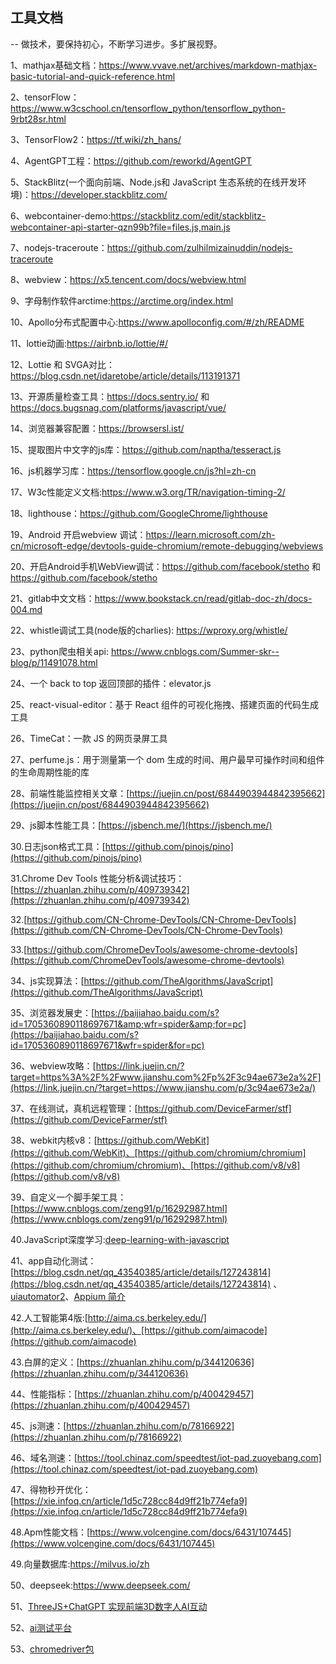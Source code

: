 ## 工具文档

-- 做技术，要保持初心，不断学习进步。多扩展视野。

1、mathjax基础文档：https://www.vvave.net/archives/markdown-mathjax-basic-tutorial-and-quick-reference.html

2、tensorFlow：https://www.w3cschool.cn/tensorflow_python/tensorflow_python-9rbt28sr.html

3、TensorFlow2：https://tf.wiki/zh_hans/

4、AgentGPT工程：https://github.com/reworkd/AgentGPT

5、StackBlitz(一个面向前端、Node.js和 JavaScript 生态系统的在线开发环境)：https://developer.stackblitz.com/

6、webcontainer-demo:https://stackblitz.com/edit/stackblitz-webcontainer-api-starter-qzn99b?file=files.js,main.js

7、nodejs-traceroute：https://github.com/zulhilmizainuddin/nodejs-traceroute

8、webview：https://x5.tencent.com/docs/webview.html

9、字母制作软件arctime:https://arctime.org/index.html

10、Apollo分布式配置中心:https://www.apolloconfig.com/#/zh/README

11、lottie动画:https://airbnb.io/lottie/#/

12、Lottie 和 SVGA对比：https://blog.csdn.net/idaretobe/article/details/113191371

13、开源质量检查工具：https://docs.sentry.io/ 和 https://docs.bugsnag.com/platforms/javascript/vue/

14、浏览器兼容配置：https://browsersl.ist/

15、提取图片中文字的js库：https://github.com/naptha/tesseract.js

16、js机器学习库：https://tensorflow.google.cn/js?hl=zh-cn

17、W3c性能定义文档:https://www.w3.org/TR/navigation-timing-2/

18、lighthouse：https://github.com/GoogleChrome/lighthouse

19、Android 开启webview 调试：https://learn.microsoft.com/zh-cn/microsoft-edge/devtools-guide-chromium/remote-debugging/webviews

20、开启Android手机WebView调试：https://github.com/facebook/stetho 和 https://github.com/facebook/stetho

21、gitlab中文文档：https://www.bookstack.cn/read/gitlab-doc-zh/docs-004.md

22、whistle调试工具(node版的charlies): https://wproxy.org/whistle/

23、python爬虫相关api: https://www.cnblogs.com/Summer-skr--blog/p/11491078.html

24、一个 back to top 返回顶部的插件：elevator.js

25、react-visual-editor：基于 React 组件的可视化拖拽、搭建页面的代码生成工具

26、TimeCat：一款 JS 的网页录屏工具

27、perfume.js：用于测量第一个 dom 生成的时间、用户最早可操作时间和组件的生命周期性能的库

28、前端性能监控相关文章：[https://juejin.cn/post/6844903944842395662](https://juejin.cn/post/6844903944842395662)

29、js脚本性能工具：[https://jsbench.me/](https://jsbench.me/)

30.日志json格式工具：[https://github.com/pinojs/pino](https://github.com/pinojs/pino)

31.Chrome Dev Tools 性能分析&调试技巧： [https://zhuanlan.zhihu.com/p/409739342](https://zhuanlan.zhihu.com/p/409739342)

32.[https://github.com/CN-Chrome-DevTools/CN-Chrome-DevTools](https://github.com/CN-Chrome-DevTools/CN-Chrome-DevTools)

33.[https://github.com/ChromeDevTools/awesome-chrome-devtools](https://github.com/ChromeDevTools/awesome-chrome-devtools)

34、js实现算法：[https://github.com/TheAlgorithms/JavaScript](https://github.com/TheAlgorithms/JavaScript)

35、浏览器发展史：[https://baijiahao.baidu.com/s?id=1705360890118697671&amp;wfr=spider&amp;for=pc](https://baijiahao.baidu.com/s?id=1705360890118697671&wfr=spider&for=pc)

36、webview攻略：[https://link.juejin.cn/?target=https%3A%2F%2Fwww.jianshu.com%2Fp%2F3c94ae673e2a%2F](https://link.juejin.cn/?target=https://www.jianshu.com/p/3c94ae673e2a/)

37、在线测试，真机远程管理：[https://github.com/DeviceFarmer/stf](https://github.com/DeviceFarmer/stf)

38、webkit内核v8：[https://github.com/WebKit](https://github.com/WebKit)、[https://github.com/chromium/chromium](https://github.com/chromium/chromium)、[https://github.com/v8/v8](https://github.com/v8/v8)

39、自定义一个脚手架工具：[https://www.cnblogs.com/zeng91/p/16292987.html](https://www.cnblogs.com/zeng91/p/16292987.html)

40.JavaScript深度学习:[deep-learning-with-javascript](https://livebook.manning.com/book/deep-learning-with-javascript/chapter-1)

41、app自动化测试：[https://blog.csdn.net/qq_43540385/article/details/127243814](https://blog.csdn.net/qq_43540385/article/details/127243814) 、[uiautomator2](https://github.com/openatx/uiautomator2)、[Appium 简介](https://appium.io/docs/en/2.0/intro/)

42.人工智能第4版:[http://aima.cs.berkeley.edu/](http://aima.cs.berkeley.edu/)、[https://github.com/aimacode](https://github.com/aimacode)

43.白屏的定义：[https://zhuanlan.zhihu.com/p/344120636](https://zhuanlan.zhihu.com/p/344120636)

44、性能指标：[https://zhuanlan.zhihu.com/p/400429457](https://zhuanlan.zhihu.com/p/400429457)

45、js测速：[https://zhuanlan.zhihu.com/p/78166922](https://zhuanlan.zhihu.com/p/78166922)

46、域名测速：[https://tool.chinaz.com/speedtest/iot-pad.zuoyebang.com](https://tool.chinaz.com/speedtest/iot-pad.zuoyebang.com)

47、得物秒开优化：[https://xie.infoq.cn/article/1d5c728cc84d9ff21b774efa9](https://xie.infoq.cn/article/1d5c728cc84d9ff21b774efa9)

48.Apm性能文档：[https://www.volcengine.com/docs/6431/107445](https://www.volcengine.com/docs/6431/107445)

49.向量数据库:https://milvus.io/zh

50、deepseek:https://www.deepseek.com/

51、[ThreeJS+ChatGPT 实现前端3D数字人AI互动](https://juejin.cn/post/7282994347988418619)


52、[ai测试平台](https://www.cnblogs.com/wintersun/p/18062890)

53、[chromedriver包](https://github.com/dreamshao/chromedriver)
